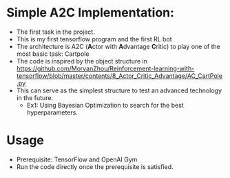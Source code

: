 # Simple A2C Implementation:
- The first task in the project.
- This is my first tensorflow program and the first RL bot 
- The architecture is A2C (**A**ctor with **A**dvantage **C**ritic) to play one of the most basic task: Cartpole
- The code is inspired by the object structure in https://github.com/MorvanZhou/Reinforcement-learning-with-tensorflow/blob/master/contents/8_Actor_Critic_Advantage/AC_CartPole.py
- This can serve as the simplest structure to test an advanced technology in the future.
  - Ex1: Using Bayesian Optimization to search for the best hyperparameters.

# Usage
- Prerequisite: TensorFlow and OpenAI Gym
- Run the code directly once the prerequisite is satisfied.
